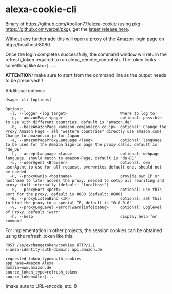 # alexa-cookie-cli
Binary of https://github.com/Apollon77/alexa-cookie (using pkg - https://github.com/vercel/pkg), get the [latest release here](https://github.com/adn77/alexa-cookie-cli/releases/latest).

Without any further ado this will open a proxy of the Amazon login page on http://localhost:8080.

Once the login completes successfully, the command window will return the refresh_token required to run alexa_remote_control.sh.
The token looks something like `Atnr|...`

**ATTENTION:** make sure to start from the command line as the output needs to be preserved!!!

Additional options:
````
Usage: cli [options]

Options:
  -l, --logger <log target>                       Where to log to
  -p, --amazonPage <page>                         optional: possible to use with different countries, default is "amazon.de"
  -b, --baseAmazonPage <amazon.com|amazon.co.jp>  optional: Change the Proxy Amazon Page - all "western countries" directly use amazon.com! Change to amazon.co.jp for Japan
  -a, --amazonPageProxyLanguage <lang>            optional: language to be used for the Amazon Sign-in page the proxy calls. default is "de_DE"
  -L, --acceptLanguage <lang>                     optional: webpage language, should match to amazon-Page, default is "de-DE"
  -u, --userAgent <Browser>                       optional: own userAgent to use for all request, overwrites default one, should not be needed
  -H, --proxyOwnIp <hostname>                     provide own IP or hostname to later access the proxy. needed to setup all rewriting and proxy stuff internally (default: "localhost")
  -P, --proxyPort <port>                          optional: use this port for the proxy, default is 8080 (default: 8080)
  -B, --proxyListenBind <IP>                      optional: set this to bind the proxy to a special IP, default is "0.0.0.0"
  -V, --proxyLogLevel <error|warn|info|debug>     optional: Loglevel of Proxy, default "warn"
  -h, --help                                      display help for command
 ````

For implementation in other projects, the session cookies can be obtained using the refresh_token like this:
````
POST /ap/exchangetoken/cookies HTTP/1.1
x-amzn-identity-auth-domain: api.amazon.de

requested_token_type=auth_cookies
app_name=Amazon Alexa
domain=www.amazon.de
source_token_type=refresh_token
source_token=Atnr|...
````
(make sure to URL-encode, etc. !)
